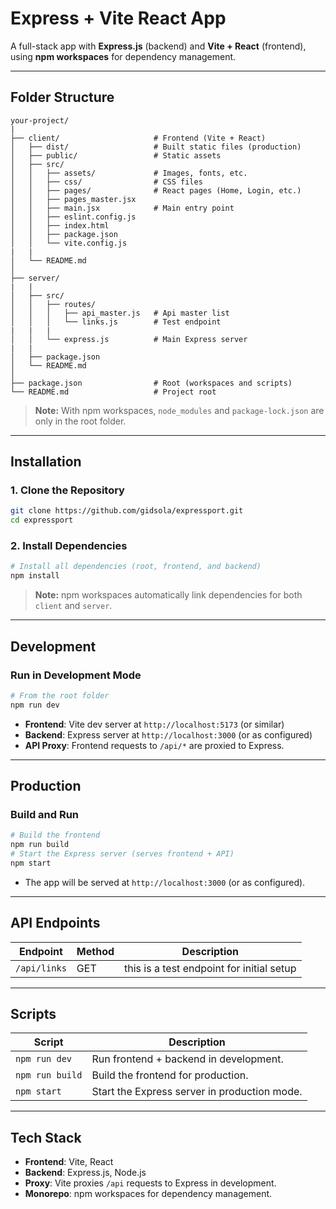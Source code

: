 # Express + Vite React App
A full-stack app with **Express.js** (backend) and **Vite + React** (frontend), using **npm workspaces** for dependency management.

---
## Folder Structure
```
your-project/
|
├── client/                     # Frontend (Vite + React)
│   ├── dist/                   # Built static files (production)
│   ├── public/                 # Static assets
│   ├── src/
│   │   ├── assets/             # Images, fonts, etc.
│   │   ├── css/                # CSS files
│   │   ├── pages/              # React pages (Home, Login, etc.)
│   │   ├── pages_master.jsx
│   │   ├── main.jsx            # Main entry point
│   │   ├── eslint.config.js
│   │   ├── index.html
│   │   ├── package.json
│   │   └── vite.config.js
|   |
│   └── README.md
│
├── server/
|   |
│   ├── src/
│   │   ├── routes/
│   │   │   ├── api_master.js   # Api master list
│   │   │   └── links.js        # Test endpoint
|   |   |
│   │   └── express.js          # Main Express server
|   |
│   ├── package.json
│   └── README.md
│
├── package.json                # Root (workspaces and scripts)
└── README.md                   # Project root
```
> **Note:** With npm workspaces, `node_modules` and `package-lock.json` are only in the root folder.

---
## Installation
### 1. Clone the Repository
```bash
git clone https://github.com/gidsola/expressport.git
cd expressport
```

### 2. Install Dependencies
```bash
# Install all dependencies (root, frontend, and backend)
npm install
```
> **Note:** npm workspaces automatically link dependencies for both `client` and `server`.

---
## Development
### Run in Development Mode
```bash
# From the root folder
npm run dev
```
- **Frontend**: Vite dev server at `http://localhost:5173` (or similar)
- **Backend**: Express server at `http://localhost:3000` (or as configured)
- **API Proxy**: Frontend requests to `/api/*` are proxied to Express.

---
## Production
### Build and Run
```bash
# Build the frontend
npm run build
# Start the Express server (serves frontend + API)
npm start
```
- The app will be served at `http://localhost:3000` (or as configured).

---
## API Endpoints
| Endpoint          | Method | Description                               |
|-------------------|--------|-------------------------------------------|
| `/api/links`      |  GET   | this is a test endpoint for initial setup |

---
## Scripts
| Script       | Description                                  |
|--------------|----------------------------------------------|
| `npm run dev` | Run frontend + backend in development.       |
| `npm run build`| Build the frontend for production.         |
| `npm start`  | Start the Express server in production mode. |

---
## Tech Stack
- **Frontend**: Vite, React
- **Backend**: Express.js, Node.js
- **Proxy**: Vite proxies `/api` requests to Express in development.
- **Monorepo**: npm workspaces for dependency management.  
